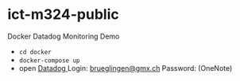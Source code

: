 # ict-m324-public

Docker Datadog Monitoring Demo

- `cd docker`
- `docker-compose up`
- open [ Datadog ](https://app.datadoghq.eu/)
  Login: brueglingen@gmx.ch
  Password: (OneNote)
